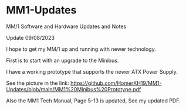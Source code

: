 # MM1-Updates
MM/1 Software and Hardware Updates and Notes

Update 09/08/2023

I hope to get my MM/1 up and running with newer technology.

First is to start with an upgrade to the Minibus.

I have a working prototype that supports the newer ATX Power Supply.

See the picture in the link:  https://github.com/HomerKH19/MM1-Updates/blob/main/MM1%20Minibus%20Prototype.pdf

Also the MM1 Tech Manual, Page 5-13 is updated, See my updated PDF.
